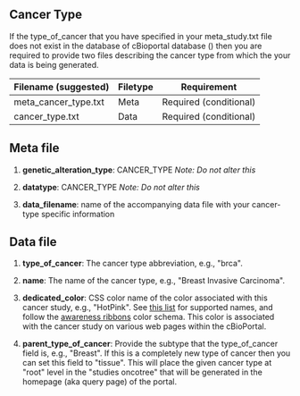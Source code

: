 ## Cancer Type 

If the type_of_cancer that you have specified in your meta_study.txt file does not exist in the database of cBioportal database (<enter URL>) then you are required to provide two files describing the cancer type from which the your data is being generated.

| Filename (suggested)    | Filetype    | Requirement
|-------------|-------------|-------------
| meta_cancer_type.txt | Meta |Required (conditional)
| cancer_type.txt | Data |Required (conditional)


## Meta file 

1. **genetic_alteration_type**: CANCER_TYPE
*Note: Do not alter this*

2. **datatype**: CANCER_TYPE
*Note: Do not alter this*

3. **data_filename**: name of the accompanying data file with your cancer-type specific information


## Data file 

1. **type_of_cancer**: The cancer type abbreviation, e.g., "brca".

2. **name**: The name of the cancer type, e.g., "Breast Invasive Carcinoma".

3. **dedicated_color**: CSS color name of the color associated with this cancer study, e.g., "HotPink". See [this list](https://www.w3.org/TR/css-color-3/#svg-color) for supported names, and follow the [awareness ribbons](https://en.wikipedia.org/wiki/List_of_awareness_ribbons) color schema. This color is associated with the cancer study on various web pages within the cBioPortal.

4. **parent_type_of_cancer**: Provide the subtype that the type_of_cancer field is, e.g., "Breast". If this is a completely new type of cancer then you can set this field to "tissue". This will place the given cancer type at "root" level in the "studies oncotree" that will be generated in the homepage (aka query page) of the portal.